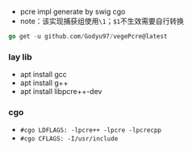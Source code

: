 * pcre impl generate by swig cgo
* note：该实现捕获组使用`\1`；`$1`不生效需要自行转换
```go
go get -u github.com/Godyu97/vegePcre@latest
```
### lay lib
* apt install gcc
* apt install g++
* apt install libpcre++-dev

### cgo
* `#cgo LDFLAGS: -lpcre++ -lpcre -lpcrecpp`
* `#cgo CFLAGS: -I/usr/include`